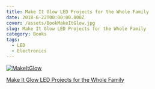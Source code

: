 ```yaml
---
title: Make It Glow LED Projects for the Whole Family
date: 2018-6-22T00:00:00.000Z
cover: /assets/BookMakeItGlow.jpg
slug: Make It Glow LED Projects for the Whole Family
category: Books
tags:
  - LED
  - Electronics
---
```



[![MakeItGlow](/assets/BookMakeItGlow.jpg)](https://www.amazon.com/Make-Glow-Projects-Whole-Family-ebook/dp/B01KBDP6VS)


[Make It Glow LED Projects for the Whole Family](https://www.amazon.com/Make-Glow-Projects-Whole-Family-ebook/dp/B01KBDP6VS)

